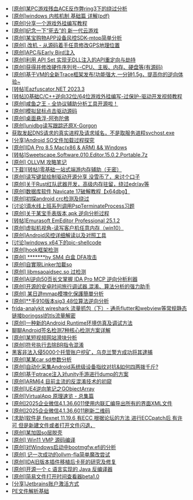 + [[原创]某PC游戏残血ACE反作弊ring3下的绕过分析](https://bbs.kanxue.com/thread-284667.htm)
+ [[原创]windows 内核机制 基础篇 详解(pdf)](https://bbs.kanxue.com/thread-273423.htm)
+ [[原创]分享一个游戏外挂编写教程](https://bbs.kanxue.com/thread-286912.htm)
+ [[原创]纪念一下“死去”的 新一代云游戏](https://bbs.kanxue.com/thread-286957.htm)
+ [[原创]某宝购物APP设备风控SDK-mtop简单分析](https://bbs.kanxue.com/thread-284241.htm)
+ [[原创] 改机 - 从源码着手任意修改GPS地理位置](https://bbs.kanxue.com/thread-260364.htm)
+ [[原创]APC与Early Bird注入](https://bbs.kanxue.com/thread-285748.htm)
+ [[原创]利用 API Set 实现无DLL注入的API重定向与劫持](https://bbs.kanxue.com/thread-286823.htm)
+ [[原创]获得并修改硬件序列号--CPU、主板、内存、硬盘等(有源码)](https://bbs.kanxue.com/thread-282756.htm)
+ [[原创]基于VM的全新Trace框架发布!功能强大,一分钟1.5g，提高你的逆向体验~](https://bbs.kanxue.com/thread-285471.htm)
+ [[转帖]Eazfuscator.NET 2023.3](https://bbs.kanxue.com/thread-278393.htm)
+ [[转帖]0基础C/C++逆向32位/64位游戏外挂编写-过保护-驱动开发视频教程](https://bbs.kanxue.com/thread-286955.htm)
+ [[原创]咸鱼之王 - 全协议辅助分析工具开源啦！](https://bbs.kanxue.com/thread-286907.htm)
+ [[原创]模拟鼠标点击驱动源码](https://bbs.kanxue.com/thread-286960.htm)
+ [[原创]桌面悬浮-阿弥陀佛](https://bbs.kanxue.com/thread-287083.htm)
+ [[原创]unidbg读写跟踪还原X-Gorgon](https://bbs.kanxue.com/thread-285586.htm)
+ [获取发起DNS请求的真实进程及请求域名，不是取服务进程svchost.exe](https://bbs.kanxue.com/thread-286593.htm)
+ [[分享]Android  SO文件加载过程探究](https://bbs.kanxue.com/thread-285788.htm)
+ [[原创]IDA Pro 8.5 Mac(x86 & ARM) && Windows](https://bbs.kanxue.com/thread-286126.htm)
+ [[转帖]Sweetscape.Software.010.Editor.15.0.2.Portable.7z](https://bbs.kanxue.com/thread-286309.htm)
+ [[原创] OLLVM 攻略笔记](https://bbs.kanxue.com/thread-286256.htm)
+ [[下载][转帖]零基础一站式端游内存辅助（无密）](https://bbs.kanxue.com/thread-287049.htm)
+ [[原创]读写键鼠绘制驱动开源分享 没雪币了，来讨个口子](https://bbs.kanxue.com/thread-286756.htm)
+ [[原创]关于Rust红队武器开发，高级内存驻留，绕过edr/av等](https://bbs.kanxue.com/thread-286302.htm)
+ [[原创]数据库软件 Navicate 17破解教程【x64dbg】](https://bbs.kanxue.com/thread-284638.htm)
+ [[原创]初探android crc检测及绕过](https://bbs.kanxue.com/thread-285790.htm)
+ [[讨论]滴水线上班系列调用PspTerminateProcess习题](https://bbs.kanxue.com/thread-287101.htm)
+ [[原创]关于某宝手表版本 apk 逆向分析过程](https://bbs.kanxue.com/thread-287025.htm)
+ [[转帖]Emurasoft EmEditor Professional 25.1.2](https://bbs.kanxue.com/thread-287019.htm)
+ [[原创]虚拟机视角-读写客户机任意内存（win10）](https://bbs.kanxue.com/thread-283660.htm)
+ [[原创]Android风控详细解读以及对照工具](https://bbs.kanxue.com/thread-286120.htm)
+ [[讨论]windows x64下的pic-shellcode](https://bbs.kanxue.com/thread-287103.htm)
+ [[原创]hook框架检测](https://bbs.kanxue.com/thread-273246.htm)
+ [[原创] *******hy SM4 白盒 DFA攻击](https://bbs.kanxue.com/thread-285313.htm)
+ [[原创]自實現Linker加載so](https://bbs.kanxue.com/thread-282316.htm)
+ [[原创] libmsaoaidsec.so 过检测](https://bbs.kanxue.com/thread-287058.htm)
+ [[原创]AI逆向50页长文掌握 IDA Pro MCP 逆向分析利器](https://bbs.kanxue.com/thread-286813.htm)
+ [[原创]开源的安卓时间旅行调试器,混淆、算法分析的强力助手](https://bbs.kanxue.com/thread-286457.htm)
+ [[原创] 某日遊mmap模塊化保護簡單分析](https://bbs.kanxue.com/thread-286746.htm)
+ [[原创]**手910版本sig3 48位算法逆向分析](https://bbs.kanxue.com/thread-271489.htm)
+ [frida-analykit   wireshark 流量抓包（下）- 通杀flutter和webview等常规静态链接boringssl的tls流量解密](https://bbs.kanxue.com/thread-286620.htm)
+ [[原创]一种新的Android Runtime环境仿真及调试方法](https://bbs.kanxue.com/thread-272605.htm)
+ [聊聊Android签名检测7种核心检测方案详解](https://bbs.kanxue.com/thread-278982.htm)
+ [[原创]某短视频网站滑块分析](https://bbs.kanxue.com/thread-287015.htm)
+ [[原创]符号执行去除BR指令混淆](https://bbs.kanxue.com/thread-280737.htm)
+ [黑客非法入侵5000个托管账户挖矿，乌克兰警方成功将其逮捕](https://bbs.kanxue.com/thread-287107.htm)
+ [[原创]某某car sd参数分析](https://bbs.kanxue.com/thread-286646.htm)
+ [[原创]自动化采集Android系统级设备指纹对抗&如何四两拨千斤?](https://bbs.kanxue.com/thread-281889.htm)
+ [[原创]基于ptrace注入对unity手游进行dump的方案](https://bbs.kanxue.com/thread-286222.htm)
+ [[原创]ARM64 目前主流的反混淆技术的初窥](https://bbs.kanxue.com/thread-285567.htm)
+ [[原创]UE4逆向笔记之GObjectArray](https://bbs.kanxue.com/thread-275795.htm)
+ [[原创]VirtualApp 原理速览 - 总集篇](https://bbs.kanxue.com/thread-286728.htm)
+ [[原创]2025企业微信4.1.36.6011使用内联汇编导出所有的界面XML文件](https://bbs.kanxue.com/thread-286562.htm)
+ [[原创]2025企业微信4.1.36.6011刷新二维码](https://bbs.kanxue.com/thread-286472.htm)
+ [[求助]软件是 flexnet 11.19.6 有ECC 根据论坛的方法 进行ECCpatch后 有许可 但是新建文件或者打开文件闪退，](https://bbs.kanxue.com/thread-284416.htm)
+ [[原创]某加固so层脱壳](https://bbs.kanxue.com/thread-285539.htm)
+ [[原创] Win11 VMP 源码编译](https://bbs.kanxue.com/thread-280613.htm)
+ [[原创]对Windows启动中bootmgfw.efi的分析](https://bbs.kanxue.com/thread-287046.htm)
+ [[原创] 记一次成功的ollvm-fla简单魔改尝试](https://bbs.kanxue.com/thread-287052.htm)
+ [[原创]IDA旧版本插件移植后卡死的研究及修复](https://bbs.kanxue.com/thread-287110.htm)
+ [[原创]开源一个 c 语言实现的 Java 反编译器](https://bbs.kanxue.com/thread-287081.htm)
+ [[原创]简易文件打开时间查看器beta1.0](https://bbs.kanxue.com/thread-287111.htm)
+ [[分享]Jetbrains账户激活方式](https://bbs.kanxue.com/thread-284298.htm)
+ [PE文件解析基础](https://bbs.kanxue.com/thread-278377.htm)
